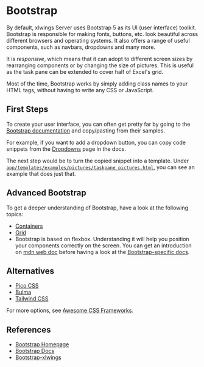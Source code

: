 # Bootstrap

By default, xlwings Server uses Bootstrap 5 as its UI (user interface) toolkit. Bootstrap is responsible for making fonts, buttons, etc. look beautiful across different browsers and operating systems. It also offers a range of useful components, such as navbars, dropdowns and many more.

It is _responsive_, which means that it can adopt to different screen sizes by rearranging components or by changing the size of pictures. This is useful as the task pane can be extended to cover half of Excel's grid.

Most of the time, Bootstrap works by simply adding class names to your HTML tags, without having to write any CSS or JavaScript.

## First Steps

To create your user interface, you can often get pretty far by going to the [Bootstrap documentation](https://getbootstrap.com/docs) and copy/pasting from their samples.

For example, if you want to add a dropdown button, you can copy code snippets from the [Dropdowns](https://getbootstrap.com/docs/5.3/components/dropdowns/) page in the docs.

The next step would be to turn the copied snippet into a [](jinja.md) template. Under [`app/templates/examples/pictures/taskpane_pictures.html`](https://github.com/xlwings/xlwings-server/blob/main/app/templates/examples/pictures/taskpane_pictures.html), you can see an example that does just that.

## Advanced Bootstrap

To get a deeper understanding of Bootstrap, have a look at the following topics:

- [Containers](https://getbootstrap.com/docs/5.3/layout/containers/)
- [Grid](https://getbootstrap.com/docs/5.3/layout/grid/)
- Bootstrap is based on flexbox. Understanding it will help you position your components correctly on the screen. You can get an introduction on [mdn web doc](https://developer.mozilla.org/en-US/docs/Web/CSS/CSS_flexible_box_layout/Basic_concepts_of_flexbox) before having a look at the [Bootstrap-specific docs](https://getbootstrap.com/docs/5.3/utilities/flex/).

## Alternatives

- [Pico CSS](https://picocss.com/)
- [Bulma](https://bulma.io/)
- [Tailwind CSS](https://tailwindcss.com/)

For more options, see [Awesome CSS Frameworks](https://github.com/troxler/awesome-css-frameworks).

## References

- [Bootstrap Homepage](https://getbootstrap.com/)
- [Bootstrap Docs](https://getbootstrap.com/docs)
- [Bootstrap-xlwings](https://github.com/xlwings/bootstrap-xlwings)
